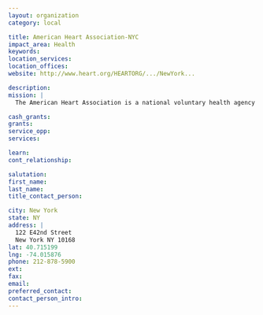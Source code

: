```yaml
---
layout: organization
category: local

title: American Heart Association-NYC
impact_area: Health
keywords: 
location_services: 
location_offices: 
website: http://www.heart.org/HEARTORG/.../NewYork...‎

description: 
mission: |
  The American Heart Association is a national voluntary health agency whose mission is to reduce disability and death from cardiovascular diseases and stroke

cash_grants: 
grants: 
service_opp: 
services: 

learn: 
cont_relationship: 

salutation: 
first_name: 
last_name: 
title_contact_person: 

city: New York
state: NY
address: |
  122 E42nd Street  
  New York NY 10168
lat: 40.715199
lng: -74.015876
phone: 212-878-5900
ext: 
fax: 
email: 
preferred_contact: 
contact_person_intro: 
---
```


